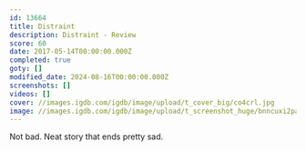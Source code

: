```yaml
---
id: 13664
title: Distraint
description: Distraint - Review
score: 60
date: 2017-05-14T00:00:00.000Z
completed: true
goty: []
modified_date: 2024-08-16T00:00:00.000Z
screenshots: []
videos: []
cover: //images.igdb.com/igdb/image/upload/t_cover_big/co4crl.jpg
image: //images.igdb.com/igdb/image/upload/t_screenshot_huge/bnncuxi2paevaex3j0c5.jpg
---
```

Not bad. Neat story that ends pretty sad.
